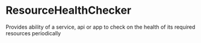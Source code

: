 # ResourceHealthChecker
Provides ability of a service, api or app to check on the health of its required resources periodically
